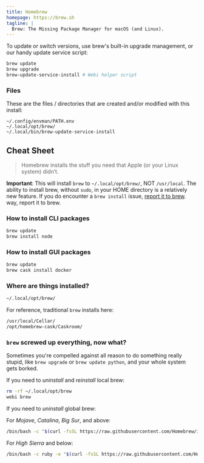 ```yaml
---
title: Homebrew
homepage: https://brew.sh
tagline: |
  Brew: The Missing Package Manager for macOS (and Linux).
---
```


To update or switch versions, use brew's built-in upgrade management, or our
handy update service script:

```sh
brew update
brew upgrade
brew-update-service-install # Webi helper script
```

### Files

These are the files / directories that are created and/or modified with this
install:

```text
~/.config/envman/PATH.env
~/.local/opt/brew/
~/.local/bin/brew-update-service-install
```

## Cheat Sheet

> Homebrew installs the stuff you need that Apple (or your Linux system) didn’t.

**Important**: This will install `brew` to `~/.local/opt/brew/`, NOT
`/usr/local`. The ability to install brew, without `sudo`, in your HOME
directory is a relatively new feature. If you do encounter a `brew install`
issue, [report it to brew](https://github.com/Homebrew/homebrew-core/issues).
way, report it to brew.

### How to install CLI packages

```sh
brew update
brew install node
```

### How to install GUI packages

```sh
brew update
brew cask install docker
```

### Where are things installed?

```sh
~/.local/opt/brew/
```

For reference, traditional `brew` installs here:

```sh
/usr/local/Cellar/
/opt/homebrew-cask/Caskroom/
```

### `brew` screwed up everything, now what?

Sometimes you're compelled against all reason to do something really stupid,
like `brew upgrade` or `brew update python`, and your whole system gets borked.

If you need to _uninstall_ and _reinstall_ local brew:

```sh
rm -rf ~/.local/opt/brew
webi brew
```

If you need to _uninstall_ global brew:

For _Mojave_, _Catalina_, _Big Sur_, and above:

```sh
/bin/bash -c "$(curl -fsSL https://raw.githubusercontent.com/Homebrew/install/master/uninstall.sh)"
```

For _High Sierra_ and below:

```sh
/bin/bash -c ruby -e "$(curl -fsSL https://raw.githubusercontent.com/Homebrew/install/master/uninstall)"
```
